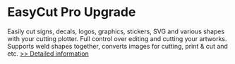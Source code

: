 # EasyCut Pro Upgrade
Easily cut signs, decals, logos, graphics, stickers, SVG and various shapes with your cutting plotter. Full control over editing and cutting your artworks. Supports weld shapes together, converts images for cutting, print & cut and etc.
[>> Detailed information](https://secure.shareit.com/shareit/product.html?productid=300947923&affiliateid=200057808)